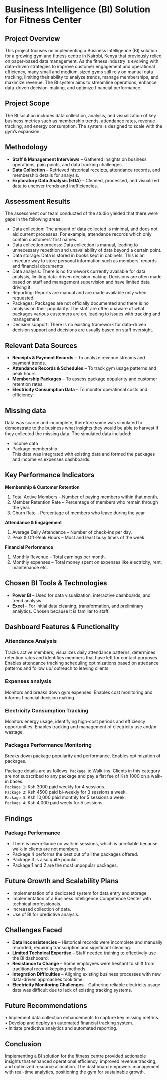 # **Business Intelligence (BI) Solution for Fitness Center**
## **Project Overview**
This project focuses on implementing a Business Intelligence (BI) solution for a growing gym and fitness centre in Nairobi, Kenya that previously relied on paper-based data management. As the fitness industry is evolving with data-driven strategies to improve customer engagement and operational efficiency, many small and medium-sized gyms still rely on manual data tracking, limiting their ability to analyze trends, manage memberships, and maximize revenue. The BI system aims to streamline operations, enhance data-driven decision-making, and optimize financial performance.

## **Project Scope**
The BI solution includes data collection, analysis, and visualization of key business metrics such as membership trends, attendance rates, revenue tracking, and energy consumption. The system is designed to scale with the gym’s expansion.

## **Methodology**
- **Staff & Management Interviews** – Gathered insights on business operations, pain points, and data tracking challenges.
- **Data Collection** – Retrieved historical receipts, attendance records, and membership details for analysis.
- **Exploratory Data Analysis (EDA)** – Cleaned, processed, and visualized data to uncover trends and inefficiencies.

## Assessment Results
The assessment our team conducted of the studio yielded that there were gaps in the following areas:
* Data collection:  The amount of data collected is minimal, and does not aid current processes. For example, attendance records which only contain customers’ first names.
* Data collection process: Data collection is manual, leading to unnecessary repetition and unavailability of data beyond a certain point.
* Data storage: Data is stored in books kept in cabinets. This is an insecure way to store personal information such as members’ records and financial documents
* Data analysis: There is no framework currently available for data analysis, limiting data-driven decision making. Decisions are often made based on staff and management supervision and have limited data driving it.
* Reporting: Reports are manual and are made available only when requested.
* Packages: Packages are not officially documented and there is no analysis on their popularity. The staff are often unaware of what packages various customers are on, leading to issues with tracking and management.
* Decision support: There is no existing framework for data-driven decision support and decisions are usually based on staff oversight.

## **Relevant Data Sources**
- **Receipts & Payment Records** – To analyze revenue streams and payment trends.
- **Attendance Records & Schedules** – To track gym usage patterns and peak hours.
- **Membership Packages** – To assess package popularity and customer retention rates.
- **Electricity Consumption Data** – To monitor operational costs and efficiency.


## Missing data
Data was scarce and incomplete, therefore some was simulated to demonstrate to the business what insights they would be able to harvest if they collected the missing data. The simulated data included:
- Income data
- Package membership<br>
This data was integrated with existing data and formed the packages and income vs expenses dashboards.

## **Key Performance Indicators**
**Membership & Customer Retention**
1.	Total Active Members – Number of paying members within that month.
2.	Member Retention Rate – Percentage of members who remain through the year.
3.	Churn Rate – Percentage of members who leave during the year

**Attendance & Engagement**
1.	Average Daily Attendance – Number of check-ins per day.
2.	Peak & Off-Peak Hours – Most and least busy times of the week.

**Financial Performance**
1.	Monthly Revenue – Total earnings per month.
2.	Monthly expenses – Total money spent on expenses like electricity, rent, maintenance etc.

## **Chosen BI Tools & Technologies**
- **Power BI** – Used for data visualization, interactive dashboards, and trend analysis.
- **Excel** – For initial data cleaning, transformation, and preliminary analytics. Chosen because it is familiar to staff.

## **Dashboard Features & Functionality**
### **Attendance Analysis**
Tracks active members, visualizes daily attendance patterns, determines retention rates and identifies members that have left for contact purposes.
Enables attendance tracking scheduling optimizations based on attedance patterns and follow up/ outreach to leaving clients. 

### **Expenses analysis**
Monitors and breaks down gym expenses.
Enables cost monitoring and informs financial decision making.

### **Electricity Consumption Tracking**
Monitors energy usage, identifying high-cost periods and efficiency opportunities.
Enables tracking and management of electricity use and/or wastage.

### **Packages Performance Monitoring**
Breaks down package popularity and performance.
Enables optimization of packages.

Package details are as follows.
`Package 0`: Walk-ins. Clients in this category are not subscribed to any package and pay a flat fee of Ksh 1000 on a walk-in bases.<br>
`Package 1`: Ksh 3000 paid weekly for 4 sessions.<br>
`Package 2`: Ksh 4500 paid bi-weekly for 3 sessions a week.<br>
`Package 3`: Ksh 10,000 paid monthly for 5 sessions a week.<br>
`Package 4`: Ksh 4,000 paid weely for 5 sessions.<br>

## **Findings**
### Package Performance
- There is overreliance on walk-in sessions, which is unreliable because walk-in clients are not members.
- Package 4 performs the best out of all the packages offered.
- Package 3 is also quite popular.
- Package 1 and 2 are the most unpopular packages.

## **Future Growth and Scalability Plans**
- Implementation of a dedicated system for data entry and storage.
- Implementation of a Business Intelligence Competence Center with technical professionals.
- Increased collection of data.
- Use of BI for predictive analysis.

## **Challenges Faced**
- **Data Inconsistencies** – Historical records were incomplete and manually recorded; requiring transcription and significant cleaning.
- **Limited Technical Expertise** – Staff needed training to effectively use the BI dashboard.
- **Resistance to Change** – Some employees were hesitant to shift from traditional record-keeping methods.
- **Integration Difficulties** – Aligning existing business processes with new data-driven approaches took time.
- **Electricity Monitoring Challenges** – Gathering reliable electricity usage data was difficult due to lack of existing tracking systems.

## **Future Recommendations**
•	Implement data collection enhancements to capture key missing metrics.  
•	Develop and deploy an automated financial tracking system.  
•	Initiate predictive analytics and automated reporting.  

## **Conclusion**
Implementing a BI solution for the fitness centre provided actionable insights that enhanced operational efficiency, improved revenue tracking, and optimized resource allocation. The dashboard empowers management with real-time analytics, positioning the gym for sustainable growth.
